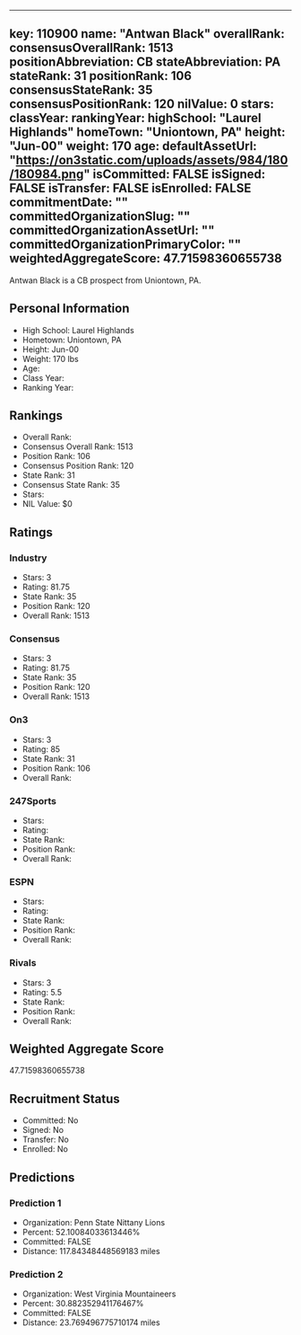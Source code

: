 ---
  key: 110900
  name: "Antwan Black"
  overallRank: 
  consensusOverallRank: 1513
  positionAbbreviation: CB
  stateAbbreviation: PA
  stateRank: 31
  positionRank: 106
  consensusStateRank: 35
  consensusPositionRank: 120
  nilValue: 0
  stars: 
  classYear: 
  rankingYear: 
  highSchool: "Laurel Highlands"
  homeTown: "Uniontown, PA"
  height: "Jun-00"
  weight: 170
  age: 
  defaultAssetUrl: "https://on3static.com/uploads/assets/984/180/180984.png"
  isCommitted: FALSE
  isSigned: FALSE
  isTransfer: FALSE
  isEnrolled: FALSE
  commitmentDate: ""
  committedOrganizationSlug: ""
  committedOrganizationAssetUrl: ""
  committedOrganizationPrimaryColor: ""
  weightedAggregateScore: 47.71598360655738
  ---
  
  Antwan Black is a CB prospect from Uniontown, PA.
  
  ## Personal Information
  - High School: Laurel Highlands
  - Hometown: Uniontown, PA
  - Height: Jun-00
  - Weight: 170 lbs
  - Age: 
  - Class Year: 
  - Ranking Year: 
  
  ## Rankings
  - Overall Rank: 
  - Consensus Overall Rank: 1513
  - Position Rank: 106
  - Consensus Position Rank: 120
  - State Rank: 31
  - Consensus State Rank: 35
  - Stars: 
  - NIL Value: $0
  
  ## Ratings
  
  ### Industry
  - Stars: 3
  - Rating: 81.75
  - State Rank: 35
  - Position Rank: 120
  - Overall Rank: 1513
  
  ### Consensus
  - Stars: 3
  - Rating: 81.75
  - State Rank: 35
  - Position Rank: 120
  - Overall Rank: 1513
  
  ### On3
  - Stars: 3
  - Rating: 85
  - State Rank: 31
  - Position Rank: 106
  - Overall Rank: 
  
  ### 247Sports
  - Stars: 
  - Rating: 
  - State Rank: 
  - Position Rank: 
  - Overall Rank: 
  
  ### ESPN
  - Stars: 
  - Rating: 
  - State Rank: 
  - Position Rank: 
  - Overall Rank: 
  
  ### Rivals
  - Stars: 3
  - Rating: 5.5
  - State Rank: 
  - Position Rank: 
  - Overall Rank: 
  
  ## Weighted Aggregate Score
  47.71598360655738
  
  ## Recruitment Status
  - Committed: No
  - Signed: No
  - Transfer: No
  - Enrolled: No
  
  
  
  ## Predictions
  
  ### Prediction 1
  - Organization: Penn State Nittany Lions
  - Percent: 52.10084033613446%
  - Committed: FALSE
  - Distance: 117.84348448569183 miles
  
  ### Prediction 2
  - Organization: West Virginia Mountaineers
  - Percent: 30.882352941176467%
  - Committed: FALSE
  - Distance: 23.769496775710174 miles
  